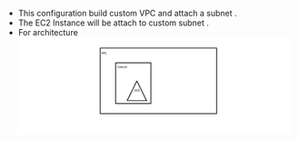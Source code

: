 * This configuration build custom VPC and attach a subnet . 
* The EC2 Instance will be attach to custom subnet .
* For architecture ![preview](./images/depends_on1.png)